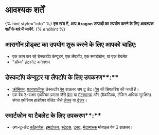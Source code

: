 # आवश्यक शर्तें

{% hint style="info" %}
**इस खंड में, आप Aragon उत्पादों का उपयोग करने के लिए आवश्यक शर्तें के बारे में जानेंगे.**
{% endhint %}

## आरागॉन प्रोड्क्ट का उपयोग शुरू करने के लिए आपको चाहिए:

* एक काम कर रहे डेस्कटॉप कंप्यूटर, एक लैपटॉप, एक स्मार्टफोन, या एक टैबलेट
* &#x20;"सौम्य" इंटरनेट कनेक्शन

## डेस्कटॉप कंप्यूटर या लैपटॉप के लिए उपकरण**:**

* [क्रोमियम](https://www.google.com/chrome/), [फ़ायरफ़ॉक्स](https://www.mozilla.org/en-GB/) डेस्कटॉप [वेब](https://brave.com/) ब्राउज़र अप टू डेट।[वेब](https://brave.com/) की सिफारिश की जाती है।
* एक वेब 3-सक्षम एथेरियम प्रदाता जैसे [फ्रेम](https://frame.sh/) या [मेटामास्क](https://metamask.io/) और (वैकल्पिक, लेकिन अधिक सुरक्षित) संगत एथेरियम हार्डवेयर वॉलेट जैसे [लेजर](https://www.ledger.com/) या [ट्रेज़र](https://trezor.io/)।

## स्मार्टफोन या टैबलेट के लिए उपकरण**:**

* अप-टू-डेट [कॉइनबेस](https://www.coinbase.com/wallet), [इमटोकन](https://www.token.im/download), [स्टेटस](https://status.im/), [ट्रस्ट](https://trustwallet.com/dapp), [मेटामास्क](https://metamask.io/) मोबाइल वेब 3 ब्राउज़र।
